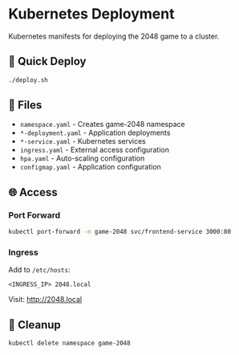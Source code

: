 # Kubernetes Deployment

Kubernetes manifests for deploying the 2048 game to a cluster.

## 🚀 Quick Deploy

```bash
./deploy.sh
```

## 📁 Files

- `namespace.yaml` - Creates game-2048 namespace
- `*-deployment.yaml` - Application deployments
- `*-service.yaml` - Kubernetes services
- `ingress.yaml` - External access configuration
- `hpa.yaml` - Auto-scaling configuration
- `configmap.yaml` - Application configuration

## 🌐 Access

### Port Forward
```bash
kubectl port-forward -n game-2048 svc/frontend-service 3000:80
```

### Ingress
Add to `/etc/hosts`:
```
<INGRESS_IP> 2048.local
```
Visit: http://2048.local

## 🧹 Cleanup

```bash
kubectl delete namespace game-2048
```